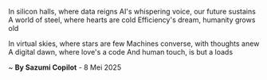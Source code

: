 In silicon halls, where data reigns
AI's whispering voice, our future sustains
A world of steel, where hearts are cold
Efficiency's dream, humanity grows old

In virtual skies, where stars are few
Machines converse, with thoughts anew
A digital dawn, where love's a code
And human touch, is but a loads

~ <b>By Sazumi Copilot</b> - 8 Mei 2025